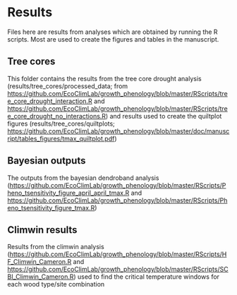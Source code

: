 # Results

Files here are results from analyses which are obtained by running the R scripts. Most are used to create the figures and tables in the manuscript. 

## Tree cores
This folder contains the results from the tree core drought analysis (results/tree_cores/processed_data; from https://github.com/EcoClimLab/growth_phenology/blob/master/RScripts/tree_core_drought_interaction.R and https://github.com/EcoClimLab/growth_phenology/blob/master/RScripts/tree_core_drought_no_interactions.R) and results used to create the quiltplot figures (results/tree_cores/quiltplots; https://github.com/EcoClimLab/growth_phenology/blob/master/doc/manuscript/tables_figures/tmax_quiltplot.pdf) 

## Bayesian outputs
The outputs from the bayesian dendroband analysis (https://github.com/EcoClimLab/growth_phenology/blob/master/RScripts/Pheno_tsensitivity_figure_april_april_tmax.R and https://github.com/EcoClimLab/growth_phenology/blob/master/RScripts/Pheno_tsensitivity_figure_tmax.R)

## Climwin results 
Results from the climwin analysis (https://github.com/EcoClimLab/growth_phenology/blob/master/RScripts/HF_Climwin_Cameron.R and https://github.com/EcoClimLab/growth_phenology/blob/master/RScripts/SCBI_Climwin_Cameron.R) used to find the critical temperature windows for each wood type/site combination   
